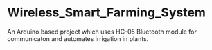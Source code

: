 # Wireless_Smart_Farming_System
 An Arduino based project which uses HC-05 Bluetooth module for communicaton and automates irrigation in plants.

